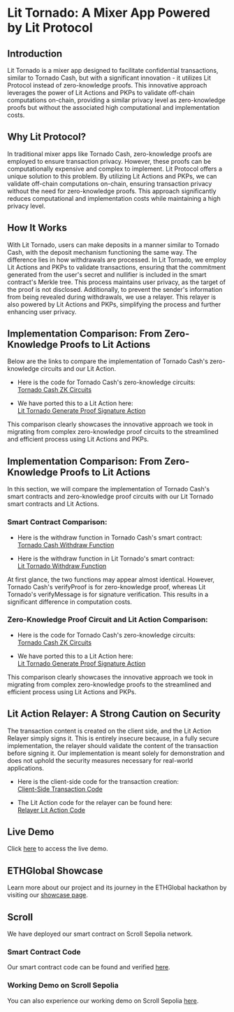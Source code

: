 # Lit Tornado: A Mixer App Powered by Lit Protocol

## Introduction
Lit Tornado is a mixer app designed to facilitate confidential transactions, similar to Tornado Cash, but with a significant innovation - it utilizes Lit Protocol instead of zero-knowledge proofs. This innovative approach leverages the power of Lit Actions and PKPs to validate off-chain computations on-chain, providing a similar privacy level as zero-knowledge proofs but without the associated high computational and implementation costs.

## Why Lit Protocol?
In traditional mixer apps like Tornado Cash, zero-knowledge proofs are employed to ensure transaction privacy. However, these proofs can be computationally expensive and complex to implement. Lit Protocol offers a unique solution to this problem. By utilizing Lit Actions and PKPs, we can validate off-chain computations on-chain, ensuring transaction privacy without the need for zero-knowledge proofs. This approach significantly reduces computational and implementation costs while maintaining a high privacy level.

## How It Works
With Lit Tornado, users can make deposits in a manner similar to Tornado Cash, with the deposit mechanism functioning the same way. The difference lies in how withdrawals are processed. In Lit Tornado, we employ Lit Actions and PKPs to validate transactions, ensuring that the commitment generated from the user's secret and nullifier is included in the smart contract's Merkle tree. This process maintains user privacy, as the target of the proof is not disclosed. Additionally, to prevent the sender's information from being revealed during withdrawals, we use a relayer. This relayer is also powered by Lit Actions and PKPs, simplifying the process and further enhancing user privacy.


## Implementation Comparison: From Zero-Knowledge Proofs to Lit Actions
Below are the links to compare the implementation of Tornado Cash's zero-knowledge circuits and our Lit Action.

- Here is the code for Tornado Cash's zero-knowledge circuits:  
[Tornado Cash ZK Circuits](https://github.com/tornadocash/tornado-core/tree/master/circuits)

- We have ported this to a Lit Action here:  
[Lit Tornado Generate Proof Signature Action](https://github.com/Hana-Network/lit-tornado/blob/main/lit/lit_actions/src/generateProofSignature.action.ts)

This comparison clearly showcases the innovative approach we took in migrating from complex zero-knowledge proof circuits to the streamlined and efficient process using Lit Actions and PKPs.


## Implementation Comparison: From Zero-Knowledge Proofs to Lit Actions
In this section, we will compare the implementation of Tornado Cash's smart contracts and zero-knowledge proof circuits with our Lit Tornado smart contracts and Lit Actions.

### Smart Contract Comparison:
- Here is the withdraw function in Tornado Cash's smart contract:  
[Tornado Cash Withdraw Function](https://github.com/tornadocash/tornado-core/blob/1ef6a263ac6a0e476d063fcb269a9df65a1bd56a/contracts/Tornado.sol#L76)

- Here is the withdraw function in Lit Tornado's smart contract:  
[Lit Tornado Withdraw Function](https://github.com/tornadocash/tornado-core/blob/1ef6a263ac6a0e476d063fcb269a9df65a1bd56a/contracts/Tornado.sol#L76)

At first glance, the two functions may appear almost identical. However, Tornado Cash's verifyProof is for zero-knowledge proof, whereas Lit Tornado's verifyMessage is for signature verification. This results in a significant difference in computation costs.

### Zero-Knowledge Proof Circuit and Lit Action Comparison:  
- Here is the code for Tornado Cash's zero-knowledge circuits:  
[Tornado Cash ZK Circuits](https://github.com/tornadocash/tornado-core/tree/master/circuits)

- We have ported this to a Lit Action here:  
[Lit Tornado Generate Proof Signature Action](https://github.com/Hana-Network/lit-tornado/blob/main/lit/lit_actions/src/generateProofSignature.action.ts)

This comparison clearly showcases the innovative approach we took in migrating from complex zero-knowledge proofs to the streamlined and efficient process using Lit Actions and PKPs.


## Lit Action Relayer: A Strong Caution on Security

The transaction content is created on the client side, and the Lit Action Relayer simply signs it. This is entirely insecure because, in a fully secure implementation, the relayer should validate the content of the transaction before signing it. Our implementation is meant solely for demonstration and does not uphold the security measures necessary for real-world applications.

- Here is the client-side code for the transaction creation:  
[Client-Side Transaction Code](https://github.com/Hana-Network/lit-tornado/blob/546ad9a8e1d7ee5985d42df61a3b0a5e2af21541/frontend/src/hooks/useWithdraw.ts#L149)

- The Lit Action code for the relayer can be found here:  
[Relayer Lit Action Code](https://github.com/Hana-Network/lit-tornado/blob/main/lit/lit_actions/src/relayer.action.ts)

## Live Demo
Click [here](https://lit-tornado.vercel.app/) to access the live demo.


## ETHGlobal Showcase
Learn more about our project and its journey in the ETHGlobal hackathon by visiting our [showcase page](https://ethglobal.com/showcase/lit-tornado-9wokg).


## Scroll
We have deployed our smart contract on Scroll Sepolia network. 

### Smart Contract Code
Our smart contract code can be found and verified [here](https://sepolia-blockscout.scroll.io/address/0x71073366a8B61b1b6634554a9e24cd07B31CB7D4/contracts#address-tabs).

### Working Demo on Scroll Sepolia
You can also experience our working demo on Scroll Sepolia [here](https://lit-tornado-git-scroll-enu-kuro.vercel.app/).